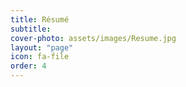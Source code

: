 ```yaml
---
title: Résumé
subtitle: 
cover-photo: assets/images/Resume.jpg
layout: "page"
icon: fa-file
order: 4
---
```




